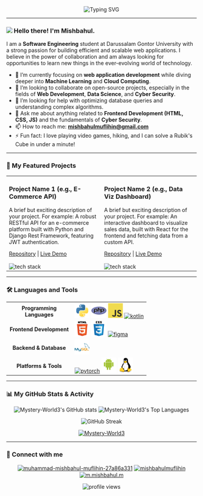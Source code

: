 <div align="center">
  <img src="https://readme-typing-svg.demolab.com?font=Fira+Code&weight=800&size=30&pause=1000&color=8be9fd&center=true&vCenter=true&width=700&lines=Hello+Everybody+%F0%9F%91%8B+I'm+Mystery-World3!;Welcome+to+my+GitHub+Profile!;It's+never+too+late!" alt="Typing SVG" />
</div>

---

### <img src="https://raw.githubusercontent.com/MartinHeinz/MartinHeinz/master/wave.gif" width="30px"> Hello there! I'm Mishbahul.

I am a **Software Engineering** student at Darussalam Gontor University with a strong passion for building efficient and scalable web applications. I believe in the power of collaboration and am always looking for opportunities to learn new things in the ever-evolving world of technology.

- 🔭 I’m currently focusing on **web application development** while diving deeper into **Machine Learning** and **Cloud Computing**.
- 👯 I’m looking to collaborate on open-source projects, especially in the fields of **Web Development**, **Data Science**, and **Cyber Security**.
- 🤔 I’m looking for help with optimizing database queries and understanding complex algorithms.
- 💬 Ask me about anything related to **Frontend Development (HTML, CSS, JS)** and the fundamentals of **Cyber Security**.
- 📫 How to reach me: **mishbahulmuflihin@gmail.com**
- ⚡ Fun fact: I love playing video games, hiking, and I can solve a Rubik's Cube in under a minute!

---

### 🚀 My Featured Projects

<table width="100%">
  <tr>
    <td width="50%" valign="top">
      <h3>Project Name 1 (e.g., E-Commerce API)</h3>
      <p>A brief but exciting description of your project. For example: A robust RESTful API for an e-commerce platform built with Python and Django Rest Framework, featuring JWT authentication.</p>
      <div>
        <a href="[LINK TO YOUR REPO]" target="_blank">Repository</a> | 
        <a href="[LINK TO LIVE DEMO]" target="_blank">Live Demo</a>
      </div>
      <br>
      <img src="https://skillicons.dev/icons?i=py,django,postgres" alt="tech stack">
    </td>
    <td width="50%" valign="top">
      <h3>Project Name 2 (e.g., Data Viz Dashboard)</h3>
      <p>A brief but exciting description of your project. For example: An interactive dashboard to visualize sales data, built with React for the frontend and fetching data from a custom API.</p>
      <div>
        <a href="[LINK TO YOUR REPO]" target="_blank">Repository</a> | 
        <a href="[LINK TO LIVE DEMO]" target="_blank">Live Demo</a>
      </div>
      <br>
      <img src="https://skillicons.dev/icons?i=react,js,css,html" alt="tech stack">
    </td>
  </tr>
</table>

---

### 🛠️ Languages and Tools

<table>
  <tr>
    <td align="center" width="160"><strong>Programming Languages</strong></td>
    <td>
      <a href="https://www.python.org" target="_blank" rel="noreferrer"><img src="https://raw.githubusercontent.com/devicons/devicon/master/icons/python/python-original.svg" alt="python" width="40" height="40"/></a>
      <a href="https://www.php.net" target="_blank" rel="noreferrer"><img src="https://raw.githubusercontent.com/devicons/devicon/master/icons/php/php-original.svg" alt="php" width="40" height="40"/></a>
      <a href="https://developer.mozilla.org/en-US/docs/Web/JavaScript" target="_blank" rel="noreferrer"><img src="https://raw.githubusercontent.com/devicons/devicon/master/icons/javascript/javascript-original.svg" alt="javascript" width="40" height="40"/></a>
      <a href="https://kotlinlang.org" target="_blank" rel="noreferrer"><img src="https://www.vectorlogo.zone/logos/kotlinlang/kotlinlang-icon.svg" alt="kotlin" width="40" height="40"/></a>
    </td>
  </tr>
  <tr>
    <td align="center" width="160"><strong>Frontend Development</strong></td>
    <td>
      <a href="https://www.w3.org/html/" target="_blank" rel="noreferrer"><img src="https://raw.githubusercontent.com/devicons/devicon/master/icons/html5/html5-original-wordmark.svg" alt="html5" width="40" height="40"/></a>
      <a href="https://www.w3schools.com/css/" target="_blank" rel="noreferrer"><img src="https://raw.githubusercontent.com/devicons/devicon/master/icons/css3/css3-original-wordmark.svg" alt="css3" width="40" height="40"/></a>
      <a href="https://www.figma.com/" target="_blank" rel="noreferrer"><img src="https://www.vectorlogo.zone/logos/figma/figma-icon.svg" alt="figma" width="40" height="40"/></a>
    </td>
  </tr>
  <tr>
    <td align="center" width="160"><strong>Backend & Database</strong></td>
    <td>
      <a href="https://www.mysql.com/" target="_blank" rel="noreferrer"><img src="https://raw.githubusercontent.com/devicons/devicon/master/icons/mysql/mysql-original-wordmark.svg" alt="mysql" width="40" height="40"/></a>
    </td>
  </tr>
  <tr>
    <td align="center" width="160"><strong>Platforms & Tools</strong></td>
    <td>
      <a href="https://pytorch.org/" target="_blank" rel="noreferrer"><img src="https://www.vectorlogo.zone/logos/pytorch/pytorch-icon.svg" alt="pytorch" width="40" height="40"/></a>
      <a href="https://developer.android.com" target="_blank" rel="noreferrer"><img src="https://raw.githubusercontent.com/devicons/devicon/master/icons/android/android-original-wordmark.svg" alt="android" width="40" height="40"/></a>
      <a href="https://www.linux.org/" target="_blank" rel="noreferrer"><img src="https://raw.githubusercontent.com/devicons/devicon/master/icons/linux/linux-original.svg" alt="linux" width="40" height="40"/></a>
    </td>
  </tr>
</table>

---

### 📊 My GitHub Stats & Activity

<p align="center">
  <img src="https://github-readme-stats.vercel.app/api?username=Mystery-World3&show_icons=true&locale=en&theme=tokyonight&count_private=true&hide_border=true" alt="Mystery-World3's GitHub stats" />
  <img src="https://github-readme-stats.vercel.app/api/top-langs/?username=Mystery-World3&layout=compact&theme=tokyonight&hide_border=true" alt="Mystery-World3's Top Languages" />
</p>
<p align="center">
  <img src="https://github-readme-streak-stats.herokuapp.com?user=Mystery-World3&theme=tokyonight&hide_border=true" alt="GitHub Streak" />
</p>
<p align="center">
  <a href="https://github.com/ryo-ma/github-profile-trophy">
    <img src="https://github-profile-trophy.vercel.app/?username=Mystery-World3&theme=tokyonight&column=7&no-frame=true" alt="Mystery-World3" />
  </a>
</p>

---

### 🤝 Connect with me

<p align="center">
  <a href="https://linkedin.com/in/muhammad-mishbahul-muflihin-27a86a331" target="_blank"><img align="center" src="https://raw.githubusercontent.com/rahuldkjain/github-profile-readme-generator/master/src/images/icons/Social/linked-in-alt.svg" alt="muhammad-mishbahul-muflihin-27a86a331" height="30" width="40" /></a>
  <a href="https://kaggle.com/mishbahulmuflihin" target="_blank"><img align="center" src="https://raw.githubusercontent.com/rahuldkjain/github-profile-readme-generator/master/src/images/icons/Social/kaggle.svg" alt="mishbahulmuflihin" height="30" width="40" /></a>
  <a href="https://instagram.com/m.mishbahul.m" target="_blank"><img align="center" src="https://raw.githubusercontent.com/rahuldkjain/github-profile-readme-generator/master/src/images/icons/Social/instagram.svg" alt="m.mishbahul.m" height="30" width="40" /></a>
</p>
<p align="center">
  <img src="https://komarev.com/ghpvc/?username=Mystery-World3&color=blueviolet&style=flat-square" alt="profile views"/>
</p>
